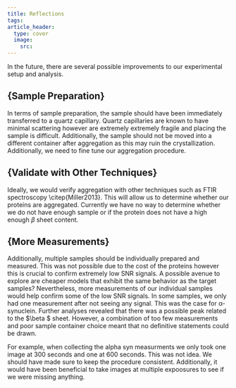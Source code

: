 ```yaml
---
title: Reflections
tags: 
article_header:
  type: cover
  image:
    src: 
---
```







In the future, there are several possible improvements to our experimental setup and analysis. 
## {Sample Preparation} 

In terms of sample preparation, the sample should have been immediately transferred to a quartz capillary. Quartz capillaries are known to have minimal scattering however are extremely extremely fragile and placing the sample is difficult. Additionally, the sample should not be moved into a different container after aggregation as this may ruin the crystallization. Additionally, we need to fine tune our aggregation procedure.

## {Validate with Other Techniques}
Ideally, we would verify aggregation with other techniques such as FTIR spectroscopy \citep{Miller2013}. This will allow us to determine whether our proteins are aggregated. Currently we have no way to determine whether we do not have enough sample or if the protein does not have a high enough $\beta$ sheet content.
## {More Measurements}

Additionally, multiple samples should be individually prepared and measured. This was not possible due to the cost of the proteins however this is crucial to confirm extremely low SNR signals. A possible avenue to explore are cheaper models that exhibit the same behavior as the target samples? Nevertheless, more measurements of our individual samples would help confirm some of the low SNR signals. In some samples, we only had one measurement after not seeing any signal. This was the case for $\mathrm{\alpha \mbox{-}synuclein}$. Further analyses revealed that there was a possible peak related to the $\beta $ sheet. However, a combination of too few measurements and poor sample container choice meant that no definitive statements could be drawn.

For example, when collecting the alpha syn measurments we only took one image at 300 seconds and one at 600 seconds. This was not idea. We should have made sure to keep the procedure consistent. Additionally, it would have been beneficial to take images at multiple expoosures to see if we were missing anything. 

